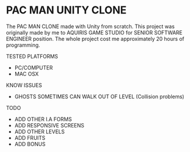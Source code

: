 # PAC MAN UNITY CLONE
The PAC MAN CLONE made with Unity from scratch. This project was originally made by me to AQUIRIS GAME STUDIO for SENIOR SOFTWARE ENGINEER position. The whole project cost me approximately 20 hours of programming. 

TESTED PLATFORMS
- PC/COMPUTER
- MAC OSX

KNOW ISSUES
- GHOSTS SOMETIMES CAN WALK OUT OF LEVEL (Collision problems)

TODO
- ADD OTHER I.A FORMS
- ADD RESPONSIVE SCREENS
- ADD OTHER LEVELS
- ADD FRUITS 
- ADD BONUS
